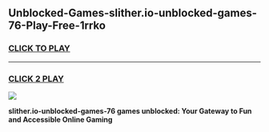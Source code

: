 
## Unblocked-Games-slither.io-unblocked-games-76-Play-Free-1rrko
<h3>
<a href="https://premium76.site?title=slither.io-unblocked-games-76&ref=20A">CLICK TO PLAY</a></h3>
<hr>

<h3>
<a href="https://premium76.site?title=slither.io-unblocked-games-76&ref=20A">CLICK 2 PLAY</a>
  
</h3>

<a href="https://premium76.site?title=slither.io-unblocked-games-76&ref=20A"><img src="https://clearcache.store/games.png"></a>


**slither.io-unblocked-games-76 games unblocked: Your Gateway to Fun and Accessible Online Gaming**
